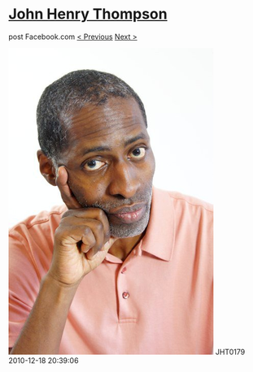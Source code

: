 # [John Henry Thompson](../README.md)
post Facebook.com
[< Previous](2010-12-18-7.md) [Next >](2010-12-18-9.md)

[![](../media/2010-12-18/Fam-2010-JHT0179.jpg)](../README.md)
JHT0179
2010-12-18 20:39:06